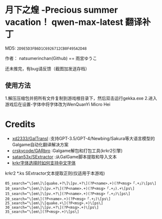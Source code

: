 # 月下之煌 -Precious summer vacation！ qwen-max-latest 翻译补丁

MD5: `2D9E5D3FB6D1C6926712CB0F495A2D48`

作者： natsumerinchan(Github) == 雨宮ゆうこ

还未推完，有bug请反馈（截图加发送存档）

## 使用方法
1.解压压缩包并把所有文件复制到游戏根目录下，然后双击运行gekka.exe
2.进入游戏后在设置-字体中将字体改为WenQuanYi Micro Hei

# Credits

- [xd2333/GalTransl](https://github.com/xd2333/GalTransl.git) :支持GPT-3.5/GPT-4/Newbing/Sakura等大语言模型的Galgame自动化翻译解决方案
- [crskycode/GARbro](https://github.com/crskycode/GARbro) :Galgame解包和打包工具(krkr2引擎)
- [satan53x/SExtractor](https://github.com/satan53x/SExtractor.git) :从GalGame脚本提取和导入文本
- [krkr字体选择时如何支持中文字体](https://zhuanlan.zhihu.com/p/21775023)

krkr2 *.ks SExtractor文本提取正则(仅适用于本游戏)
```
05_search=^\[em\]\[quake.+?\]\[pv.+?\](?P<name>.+)(?P<msg>「.+」)\[ps\]
10_search=^\[em\]\[pv.+?\](?P<name>.+)(?P<msg>「.+」).+\[ps\]
15_search=^\[em\]\[pv.+?\](?P<name>.+)(?P<msg>「.+」)\[ps\]
20_search=^\[em\](?P<name>.+)(?P<msg>「.+」)\[ps\]
25_search=^\[em\]\[quake.+\](?P<msg>.+)\[ps\]
30_search=^\[em\]\[pv.+?\](?P<msg>.+)\[ps\]
35_search=^\[em\](?P<msg>.+)\[ps\]
```
